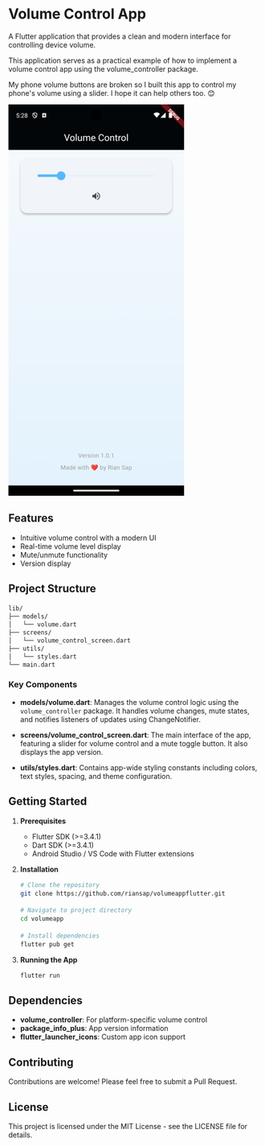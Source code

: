 # Volume Control App

A Flutter application that provides a clean and modern interface for controlling device volume.

This application serves as a practical example of how to implement a volume control app using the volume_controller package.

My phone volume buttons are broken so I built this app to control my phone's volume using a slider. I hope it can help others too. 😊

![App Screenshot](assets/images/inapp_image.png)

## Features

- Intuitive volume control with a modern UI
- Real-time volume level display
- Mute/unmute functionality
- Version display

## Project Structure

```
lib/
├── models/
│   └── volume.dart
├── screens/
│   └── volume_control_screen.dart
├── utils/
│   └── styles.dart
└── main.dart
```

### Key Components

- **models/volume.dart**: Manages the volume control logic using the `volume_controller` package. It handles volume changes, mute states, and notifies listeners of updates using ChangeNotifier.

- **screens/volume_control_screen.dart**: The main interface of the app, featuring a slider for volume control and a mute toggle button. It also displays the app version.

- **utils/styles.dart**: Contains app-wide styling constants including colors, text styles, spacing, and theme configuration.

## Getting Started

1. **Prerequisites**

   - Flutter SDK (>=3.4.1)
   - Dart SDK (>=3.4.1)
   - Android Studio / VS Code with Flutter extensions

2. **Installation**

   ```bash
   # Clone the repository
   git clone https://github.com/riansap/volumeappflutter.git

   # Navigate to project directory
   cd volumeapp

   # Install dependencies
   flutter pub get
   ```

3. **Running the App**
   ```bash
   flutter run
   ```

## Dependencies

- **volume_controller**: For platform-specific volume control
- **package_info_plus**: App version information
- **flutter_launcher_icons**: Custom app icon support

## Contributing

Contributions are welcome! Please feel free to submit a Pull Request.

## License

This project is licensed under the MIT License - see the LICENSE file for details.
